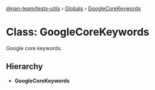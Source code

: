 [@nan-team/testx-utils](../README.md) › [Globals](../globals.md) › [GoogleCoreKeywords](googlecorekeywords.md)

# Class: GoogleCoreKeywords

Google core keywords.

## Hierarchy

* **GoogleCoreKeywords**
